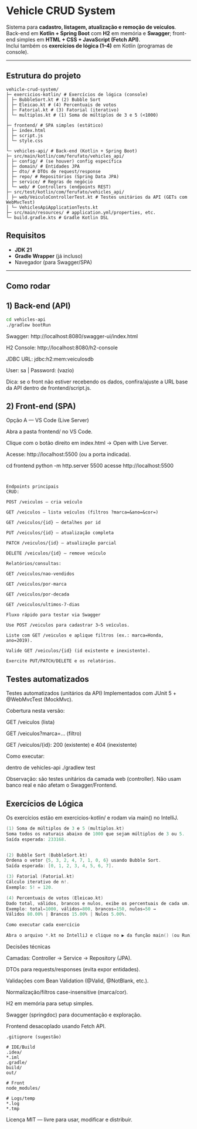 # Vehicle CRUD System

Sistema para **cadastro, listagem, atualização e remoção de veículos**.  
Back-end em **Kotlin + Spring Boot** com **H2** em memória e **Swagger**; front-end simples em **HTML + CSS + JavaScript (Fetch API)**.  
Inclui também os **exercícios de lógica (1–4)** em Kotlin (programas de console).

---

##  Estrutura do projeto


```
vehicle-crud-system/
├─ exercicios-kotlin/ # Exercícios de lógica (console)
│ ├─ BubbleSort.kt # (2) Bubble Sort
│ ├─ Eleicao.kt # (4) Percentuais de votos
│ ├─ Fatorial.kt # (3) Fatorial (iterativo)
│ └─ multiplos.kt # (1) Soma de múltiplos de 3 e 5 (<1000)
│
├─ frontend/ # SPA simples (estático)
│ ├─ index.html
│ ├─ script.js
│ └─ style.css
│
└─ vehicles-api/ # Back-end (Kotlin + Spring Boot)
├─ src/main/kotlin/com/ferufato/vehicles_api/
│ ├─ config/ # (se houver) config específica
│ ├─ domain/ # Entidades JPA
│ ├─ dto/ # DTOs de request/response
│ ├─ repo/ # Repositórios (Spring Data JPA)
│ ├─ service/ # Regras de negócio
│ └─ web/ # Controllers (endpoints REST)
├─ src/test/kotlin/com/ferufato/vehicles_api/
│ ├─ web/VeiculoControllerTest.kt # Testes unitários da API (GETs com WebMvcTest)
│ └─ VehiclesApiApplicationTests.kt
├─ src/main/resources/ # application.yml/properties, etc.
└─ build.gradle.kts # Gradle Kotlin DSL

```



##  Requisitos

- **JDK 21**
- **Gradle Wrapper** (já incluso)
- Navegador (para Swagger/SPA)

---

##  Como rodar

## 1) Back-end (API)
```bash
cd vehicles-api
./gradlew bootRun


```
Swagger: http://localhost:8080/swagger-ui/index.html

H2 Console: http://localhost:8080/h2-console

JDBC URL: jdbc:h2:mem:veiculosdb

User: sa | Password: (vazio)

Dica: se o front não estiver recebendo os dados, confira/ajuste a URL base da API dentro de frontend/script.js.

 ##   2) Front-end (SPA)
   Opção A — VS Code (Live Server)

Abra a pasta frontend/ no VS Code.

Clique com o botão direito em index.html → Open with Live Server.

Acesse: http://localhost:5500 (ou a porta indicada).

cd frontend
python -m http.server 5500
 acesse http://localhost:5500

```


Endpoints principais
CRUD:

POST /veiculos — cria veículo

GET /veiculos — lista veículos (filtros ?marca=&ano=&cor=)

GET /veiculos/{id} — detalhes por id

PUT /veiculos/{id} — atualização completa

PATCH /veiculos/{id} — atualização parcial

DELETE /veiculos/{id} — remove veículo

Relatórios/consultas:

GET /veiculos/nao-vendidos

GET /veiculos/por-marca

GET /veiculos/por-decada

GET /veiculos/ultimos-7-dias

Fluxo rápido para testar via Swagger

Use POST /veiculos para cadastrar 3–5 veículos.

Liste com GET /veiculos e aplique filtros (ex.: marca=Honda, ano=2019).

Valide GET /veiculos/{id} (id existente e inexistente).

Exercite PUT/PATCH/DELETE e os relatórios.

````

## Testes automatizados

Testes automatizados (unitários da API)
Implementados com JUnit 5 + @WebMvcTest (MockMvc).

Cobertura nesta versão:

GET /veiculos (lista)

GET /veiculos?marca=… (filtro)

GET /veiculos/{id}: 200 (existente) e 404 (inexistente)

Como executar:


dentro de vehicles-api
./gradlew test


Observação: são testes unitários da camada web (controller).
Não usam banco real e não afetam o Swagger/Frontend.

## Exercícios de Lógica


Os exercícios estão em exercicios-kotlin/ e rodam via main() no IntelliJ.

```kotlin
(1) Soma de múltiplos de 3 e 5 (multiplos.kt)
Soma todos os naturais abaixo de 1000 que sejam múltiplos de 3 ou 5.
Saída esperada: 233168.


(2) Bubble Sort (BubbleSort.kt)
Ordena o vetor {5, 3, 2, 4, 7, 1, 0, 6} usando Bubble Sort.
Saída esperada: [0, 1, 2, 3, 4, 5, 6, 7].

(3) Fatorial (Fatorial.kt)
Cálculo iterativo de n!.
Exemplo: 5! = 120.

(4) Percentuais de votos (Eleicao.kt)
Dado total, válidos, brancos e nulos, exibe os percentuais de cada um.
Exemplo: total=1000, válidos=800, brancos=150, nulos=50 →
Válidos 80.00% | Brancos 15.00% | Nulos 5.00%.

Como executar cada exercício

Abra o arquivo *.kt no IntelliJ e clique no ▶ da função main() (ou Run).

```



Decisões técnicas

Camadas: Controller → Service → Repository (JPA).

DTOs para requests/responses (evita expor entidades).

Validações com Bean Validation (@Valid, @NotBlank, etc.).

Normalização/filtros case-insensitive (marca/cor).

H2 em memória para setup simples.

Swagger (springdoc) para documentação e exploração.

Frontend desacoplado usando Fetch API.

```
.gitignore (sugestão)

# IDE/Build
.idea/
*.iml
.gradle/
build/
out/

# Front
node_modules/

# Logs/temp
*.log
*.tmp
```


Licença
MIT — livre para usar, modificar e distribuir.